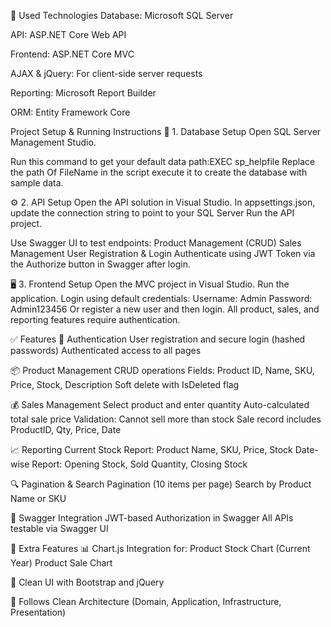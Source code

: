 🚀 Used Technologies
Database: Microsoft SQL Server

API: ASP.NET Core Web API

Frontend: ASP.NET Core MVC

AJAX & jQuery: For client-side server requests

Reporting: Microsoft Report Builder

ORM: Entity Framework Core

Project Setup & Running Instructions
📌 1. Database Setup
Open SQL Server Management Studio.

Run this command to get your default data path:EXEC sp_helpfile
Replace the path Of FileName in the script execute it to create the database with sample data.

⚙️ 2. API Setup
Open the API solution in Visual Studio.
In appsettings.json, update the connection string to point to your SQL Server
Run the API project.

Use Swagger UI to test endpoints:
Product Management (CRUD)
Sales Management
User Registration & Login
Authenticate using JWT Token via the Authorize button in Swagger after login.

🖥️ 3. Frontend Setup
Open the MVC project in Visual Studio.
Run the application.
Login using default credentials:
Username: Admin
Password: Admin123456
Or register a new user and then login.
All product, sales, and reporting features require authentication.

✅ Features
🔐 Authentication
User registration and secure login (hashed passwords)
Authenticated access to all pages

📦 Product Management
CRUD operations
Fields: Product ID, Name, SKU, Price, Stock, Description
Soft delete with IsDeleted flag

💰 Sales Management
Select product and enter quantity
Auto-calculated total sale price
Validation: Cannot sell more than stock
Sale record includes ProductID, Qty, Price, Date

📈 Reporting
Current Stock Report: Product Name, SKU, Price, Stock
Date-wise Report: Opening Stock, Sold Quantity, Closing Stock

🔍 Pagination & Search
Pagination (10 items per page)
Search by Product Name or SKU

🔧 Swagger Integration
JWT-based Authorization in Swagger
All APIs testable via Swagger UI

🌟 Extra Features
📊 Chart.js Integration for:
Product Stock Chart (Current Year)
Product Sale Chart

🧹 Clean UI with Bootstrap and jQuery

🧱 Follows Clean Architecture (Domain, Application, Infrastructure, Presentation)



